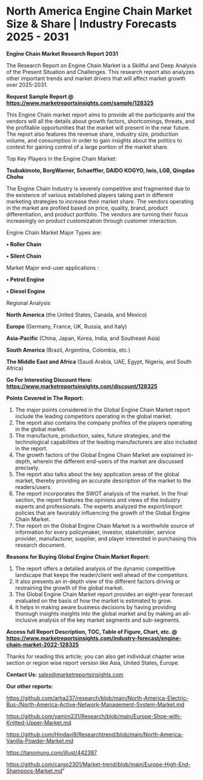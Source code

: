 # North America Engine Chain Market Size & Share | Industry Forecasts 2025 - 2031

<strong>Engine Chain Market Research Report 2031</strong>

The Research Report on Engine Chain Market is a Skillful and Deep Analysis of the Present Situation and Challenges. This research report also analyzes other important trends and market drivers that will affect market growth over 2025-2031.

<strong>Request Sample Report @ <a href=https://www.marketreportsinsights.com/sample/128325>https://www.marketreportsinsights.com/sample/128325</a></strong>

This Engine Chain market report aims to provide all the participants and the vendors will all the details about growth factors, shortcomings, threats, and the profitable opportunities that the market will present in the near future. The report also features the revenue share, industry size, production volume, and consumption in order to gain insights about the politics to contest for gaining control of a large portion of the market share.

Top Key Players in the Engine Chain Market:

<strong>Tsubakimoto, BorgWarner, Schaeffler, DAIDO KOGYO, Iwis, LGB, Qingdao Choho</strong>

The Engine Chain Industry is severely competitive and fragmented due to the existence of various established players taking part in different marketing strategies to increase their market share. The vendors operating in the market are profiled based on price, quality, brand, product differentiation, and product portfolio. The vendors are turning their focus increasingly on product customization through customer interaction.

Engine Chain Market Major Types are:

<strong>• Roller Chain

• Silent Chain</strong>

Market Major end-user applications :

<strong>• Petrol Engine

• Diesel Engine</strong>

Regional Analysis

</u><strong><b>North America</b></strong> (the United States, Canada, and Mexico)

<strong><b>Europe </b></strong>(Germany, France, UK, Russia, and Italy)

<strong><b>Asia-Pacific</b></strong> (China, Japan, Korea, India, and Southeast Asia)

<strong><b>South America</b></strong> (Brazil, Argentina, Colombia, etc.)

<strong><b>The Middle East and Africa</b></strong> (Saudi Arabia, UAE, Egypt, Nigeria, and South Africa)

<strong>Go For Interesting Discount Here: <a href=https://www.marketreportsinsights.com/discount/128325>https://www.marketreportsinsights.com/discount/128325</a></strong>

<strong>Points Covered in The Report:</strong>
<ol>
  <li>The major points considered in the Global Engine Chain Market report include the leading competitors operating in the global market.</li>
  <li>The report also contains the company profiles of the players operating in the global market.</li>
  <li>The manufacture, production, sales, future strategies, and the technological capabilities of the leading manufacturers are also included in the report.</li>
  <li>The growth factors of the Global Engine Chain Market are explained in-depth, wherein the different end-users of the market are discussed precisely.</li>
  <li>The report also talks about the key application areas of the global market, thereby providing an accurate description of the market to the readers/users.</li>
  <li>The report incorporates the SWOT analysis of the market. In the final section, the report features the opinions and views of the industry experts and professionals. The experts analyzed the export/import policies that are favorably influencing the growth of the Global Engine Chain Market.</li>
  <li>The report on the Global Engine Chain Market is a worthwhile source of information for every policymaker, investor, stakeholder, service provider, manufacturer, supplier, and player interested in purchasing this research document.</li>
</ol>
<strong>Reasons for Buying Global Engine Chain Market Report:</strong>

<ol>
  <li>The report offers a detailed analysis of the dynamic competitive landscape that keeps the reader/client well ahead of the competitors.</li>
  <li>It also presents an in-depth view of the different factors driving or restraining the growth of the global market.</li>
  <li>The Global Engine Chain Market report provides an eight-year forecast evaluated on the basis of how the market is estimated to grow.</li>
  <li>It helps in making aware business decisions by having providing thorough insights insights into the global market and by making an all-inclusive analysis of the key market segments and sub-segments.</li>
</ol>
<strong>Access full Report Description, TOC, Table of Figure, Chart, etc. @ <a href=https://www.marketreportsinsights.com/industry-forecast/engine-chain-market-2022-128325>https://www.marketreportsinsights.com/industry-forecast/engine-chain-market-2022-128325</a></strong>


Thanks for reading this article; you can also get individual chapter wise section or region wise report version like Asia, United States, Europe.

<strong>Contact Us:</strong>
sales@marketreportsinsights.com

<strong>Our other reports:</strong>

<a href=https://github.com/arha237/research/blob/main/North-America-Electric-Bus-/North-America-Active-Network-Management-System-Market.md>https://github.com/arha237/research/blob/main/North-America-Electric-Bus-/North-America-Active-Network-Management-System-Market.md</a>

<a href=https://github.com/yamini231/Research/blob/main/Europe-Shoe-with-Knitted-Upper-Market.md>https://github.com/yamini231/Research/blob/main/Europe-Shoe-with-Knitted-Upper-Market.md</a>

<a href=https://github.com/Hindavi9/Researchtrend/blob/main/North-America-Vanilla-Powder-Market.md>https://github.com/Hindavi9/Researchtrend/blob/main/North-America-Vanilla-Powder-Market.md</a>

<a href=https://tanomuno.com/illust/442387>https://tanomuno.com/illust/442387</a>

<a href=https://github.com/cargo2301/Market-trend/blob/main/Europe-High-End-Shampoos-Market.md>https://github.com/cargo2301/Market-trend/blob/main/Europe-High-End-Shampoos-Market.md</a>"

